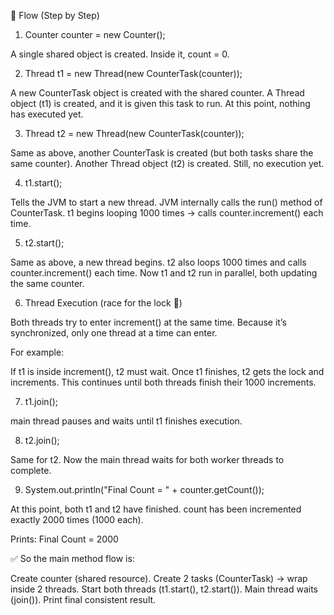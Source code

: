 🔹 Flow (Step by Step)

1. Counter counter = new Counter();

A single shared object is created.
Inside it, count = 0.

2. Thread t1 = new Thread(new CounterTask(counter));

A new CounterTask object is created with the shared counter.
A Thread object (t1) is created, and it is given this task to run.
At this point, nothing has executed yet.

3. Thread t2 = new Thread(new CounterTask(counter));

Same as above, another CounterTask is created (but both tasks share the same counter).
Another Thread object (t2) is created.
Still, no execution yet.

4. t1.start();

Tells the JVM to start a new thread.
JVM internally calls the run() method of CounterTask.
t1 begins looping 1000 times → calls counter.increment() each time.

5. t2.start();

Same as above, a new thread begins.
t2 also loops 1000 times and calls counter.increment() each time.
Now t1 and t2 run in parallel, both updating the same counter.

6. Thread Execution (race for the lock 🔑)

Both threads try to enter increment() at the same time.
Because it’s synchronized, only one thread at a time can enter.

For example:

If t1 is inside increment(), t2 must wait.
Once t1 finishes, t2 gets the lock and increments.
This continues until both threads finish their 1000 increments.

7. t1.join();

main thread pauses and waits until t1 finishes execution.

8. t2.join();

Same for t2.
Now the main thread waits for both worker threads to complete.

9. System.out.println("Final Count = " + counter.getCount());

At this point, both t1 and t2 have finished.
count has been incremented exactly 2000 times (1000 each).

Prints:
Final Count = 2000


✅ So the main method flow is:

Create counter (shared resource).
Create 2 tasks (CounterTask) → wrap inside 2 threads.
Start both threads (t1.start(), t2.start()).
Main thread waits (join()).
Print final consistent result.
